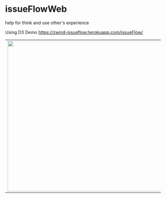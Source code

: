 # issueFlowWeb
help for think and use other's experience

Using D3
Demo
https://zwind-issueflow.herokuapp.com/issueFlow/

<table style="width:auto;"><tr><td><a href="https://picasaweb.google.com/lh/photo/MFIq5vdHvE92PsBVQOHMuUBqUQOOouEPWDMkh9NC2yE?feat=embedwebsite"><img src="https://lh3.googleusercontent.com/-iFCG-_H5a4U/VtpPUw775pI/AAAAAAAAAY4/y_PzVpTvl0M/s800-Ic42/issueFlow.png" height="489" width="800" /></a></td></tr></table>

